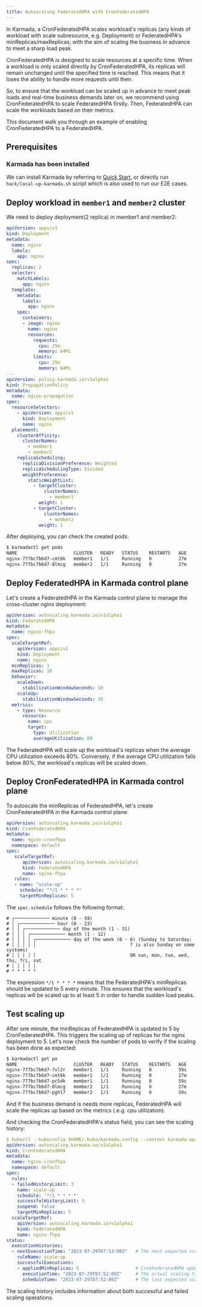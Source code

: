 ```yaml
---
title: Autoscaling FederatedHPA with CronFederatedHPA
---
```


In Karmada, a CronFederatedHPA scales workload's replicas (any kinds of workload with scale subresource, e.g. Deployment) or FederatedHPA's minReplicas/maxReplicas, with the aim of scaling the business in advance to meet a sharp load peak.

CronFederatedHPA is designed to scale resources at a specific time. When a workload is only scaled directly by CronFederatedHPA, its replicas will remain unchanged until the specified time is reached. This means that it loses the ability to handle more requests until then.  

So, to ensure that the workload can be scaled up in advance to meet peak loads and real-time business demands later on, we recommend using CronFederatedHPA to scale FederatedHPA firstly. Then, FederatedHPA can scale the workloads based on their metrics.

This document walk you through an example of enabling CronFederatedHPA to a FederatedHPA.

## Prerequisites

### Karmada has been installed

We can install Karmada by referring to [Quick Start](https://github.com/karmada-io/karmada#quick-start), or directly run `hack/local-up-karmada.sh` script which is also used to run our E2E cases.

## Deploy workload in `member1` and `member2` cluster

We need to deploy deployment(2 replica) in member1 and member2:
```yaml
apiVersion: apps/v1
kind: Deployment
metadata:
  name: nginx
  labels:
    app: nginx
spec:
  replicas: 2
  selector:
    matchLabels:
      app: nginx
  template:
    metadata:
      labels:
        app: nginx
    spec:
      containers:
      - image: nginx
        name: nginx
        resources:
          requests:
            cpu: 25m
            memory: 64Mi
          limits:
            cpu: 25m
            memory: 64Mi
---
apiVersion: policy.karmada.io/v1alpha1
kind: PropagationPolicy
metadata:
  name: nginx-propagation
spec:
  resourceSelectors:
    - apiVersion: apps/v1
      kind: Deployment
      name: nginx
  placement:
    clusterAffinity:
      clusterNames:
        - member1
        - member2
    replicaScheduling:
      replicaDivisionPreference: Weighted
      replicaSchedulingType: Divided
      weightPreference:
        staticWeightList:
          - targetCluster:
              clusterNames:
                - member1
            weight: 1
          - targetCluster:
              clusterNames:
                - member2
            weight: 1
```

After deploying, you can check the created pods:
```sh
$ karmadactl get pods
NAME                     CLUSTER   READY   STATUS    RESTARTS   AGE
nginx-777bc7b6d7-cmt6k   member1   1/1     Running   0          27m
nginx-777bc7b6d7-8lmcg   member2   1/1     Running   0          27m
```

## Deploy FederatedHPA in Karmada control plane

Let's create a FederatedHPA in the Karmada control plane to manage the cross-cluster nginx deployment:
```yaml
apiVersion: autoscaling.karmada.io/v1alpha1
kind: FederatedHPA
metadata:
  name: nginx-fhpa
spec:
  scaleTargetRef:
    apiVersion: apps/v1
    kind: Deployment
    name: nginx
  minReplicas: 1
  maxReplicas: 10
  behavior:
    scaleDown:
      stabilizationWindowSeconds: 10
    scaleUp:
      stabilizationWindowSeconds: 10
  metrics:
    - type: Resource
      resource:
        name: cpu
        target:
          type: Utilization
          averageUtilization: 80
```
The FederatedHPA will scale up the workload's replicas when the average CPU utilization exceeds 80%. Conversely, if the average CPU utilization falls below 80%, the workload's replicas will be scaled down.

## Deploy CronFederatedHPA in Karmada control plane

To autoscale the minReplicas of FederatedHPA, let's create CronFederatedHPA in the Karmada control plane:
```yaml
apiVersion: autoscaling.karmada.io/v1alpha1
kind: CronFederatedHPA
metadata:
  name: nginx-cronfhpa
  namespace: default
spec:
   scaleTargetRef:
      apiVersion: autoscaling.karmada.io/v1alpha1
      kind: FederatedHPA
      name: nginx-fhpa
   rules:
   - name: "scale-up"
     schedule: "*/1 * * * *"
     targetMinReplicas: 5
```

The `spec.schedule` follows the following format:
```
# ┌───────────── minute (0 - 59)
# │ ┌───────────── hour (0 - 23)
# │ │ ┌───────────── day of the month (1 - 31)
# │ │ │ ┌───────────── month (1 - 12)
# │ │ │ │ ┌───────────── day of the week (0 - 6) (Sunday to Saturday;
# │ │ │ │ │                                   7 is also Sunday on some systems)
# │ │ │ │ │                                   OR sun, mon, tue, wed, thu, fri, sat
# │ │ │ │ │
# * * * * *
```
The expression `*/1 * * * *` means that the FederatedHPA's minReplicas should be updated to 5 every minute. This ensures that the workload's replicas will be scaled up to at least 5 in order to handle sudden load peaks.

## Test scaling up

After one minute, the minReplicas of FederatedHPA is updated to 5 by CronFederatedHPA. This triggers the scaling up of replicas for the nginx deployment to 5. Let's now check the number of pods to verify if the scaling has been done as expected:
```sh
$ karmadactl get po
NAME                     CLUSTER   READY   STATUS    RESTARTS   AGE
nginx-777bc7b6d7-7vl2r   member1   1/1     Running   0          59s
nginx-777bc7b6d7-cmt6k   member1   1/1     Running   0          27m
nginx-777bc7b6d7-pc5dk   member1   1/1     Running   0          59s
nginx-777bc7b6d7-8lmcg   member2   1/1     Running   0          27m
nginx-777bc7b6d7-pghl7   member2   1/1     Running   0          59s
```

And if the business demand is needs more replicas, FederatedHPA will scale the replicas up based on the metrics (.e.g. cpu utilization).  

And checking the CronFederatedHPA's status field, you can see the scaling history:
```yaml
$ kubectl --kubeconfig $HOME/.kube/karmada.config --context karmada-apiserver get cronfhpa/nginx-cronfhpa -oyaml
apiVersion: autoscaling.karmada.io/v1alpha1
kind: CronFederatedHPA
metadata:
  name: nginx-cronfhpa
  namespace: default
spec:
  rules:
  - failedHistoryLimit: 3
    name: scale-up
    schedule: '*/1 * * * *'
    successfulHistoryLimit: 3
    suspend: false
    targetMinReplicas: 5
  scaleTargetRef:
    apiVersion: autoscaling.karmada.io/v1alpha1
    kind: FederatedHPA
    name: nginx-fhpa
status:
  executionHistories:
  - nextExecutionTime: "2023-07-29T07:53:00Z"   # The next expected scaling time
    ruleName: scale-up
    successfulExecutions:
    - appliedMinReplicas: 5                     # CronFederatedHPA updates the minReplicas to 5
      executionTime: "2023-07-29T07:52:00Z"     # The actual scaling time
      scheduleTime: "2023-07-29T07:52:00Z"      # The last expected scaling time
```
The scaling history includes information about both successful and failed scaling operations.